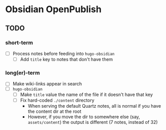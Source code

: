# Obsidian OpenPublish

## TODO

### short-term

- [ ] Process notes before feeding into `hugo-obsidian`
    - [ ] Add `title` key to notes that don't have them
    
### long(er)-term

- [ ] Make wiki-links appear in search
- [ ] `hugo-obsidian`
    - [ ] Make `title` value the name of the file if it doesn't have that key
    - [ ] Fix hard-coded `./content` directory
        - When serving the default Quartz notes, all is normal if you have the content dir at the root
        - However, if you move the dir to somewhere else (say, `assets/content`) the output is different (7 notes, instead of 32)